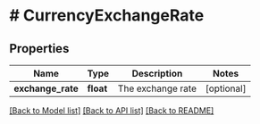 # # CurrencyExchangeRate

## Properties

Name | Type | Description | Notes
------------ | ------------- | ------------- | -------------
**exchange_rate** | **float** | The exchange rate | [optional] 

[[Back to Model list]](../../README.md#documentation-for-models) [[Back to API list]](../../README.md#documentation-for-api-endpoints) [[Back to README]](../../README.md)


